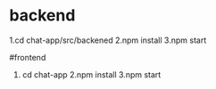 # backend 
 1.cd chat-app/src/backened
 2.npm install
 3.npm start

 #frontend

 1. cd chat-app
 2.npm install
 3.npm start